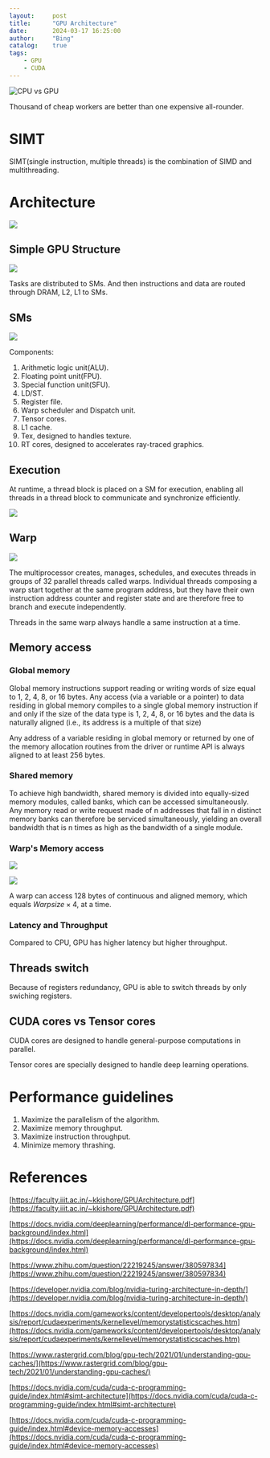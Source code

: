 ```yaml
---
layout:     post
title:      "GPU Architecture"
date:       2024-03-17 16:25:00
author:     "Bing"
catalog:    true
tags:
    - GPU
    - CUDA
---
```


![](/img/post/gpu-devotes-more-transistors-to-data-processing.png "CPU vs GPU")

Thousand of cheap workers are better than one expensive all-rounder.

# SIMT
SIMT(single instruction, multiple threads) is the combination of SIMD and multithreading. 

# Architecture
![](/img/post/GPU-Hardware.jpg)

## Simple GPU Structure
![](/img/post/simple_gpu_arch.png)

Tasks are distributed to SMs. And then instructions and data are routed through DRAM, L2, L1 to SMs.

## SMs
![](/img/post/GPU-SM.jpg)

Components:
1. Arithmetic logic unit(ALU).
2. Floating point unit(FPU).
3. Special function unit(SFU).
4. LD/ST.
5. Register file.
6. Warp scheduler and Dispatch unit.
7. Tensor cores.
8. L1 cache.
9. Tex, designed to handles texture.
10. RT cores, designed to accelerates ray-traced graphics.

## Execution
At runtime, a thread block is placed on a SM for execution, enabling all threads in a thread block to communicate and synchronize efficiently.

![](/img/post/utilize-8sm-gpu.png)

## Warp
![](/img/post/warp-divergence-example.png)

The multiprocessor creates, manages, schedules, and executes threads in groups of 32 parallel threads called warps. Individual threads composing a warp start together at the same program address, but they have their own instruction address counter and register state and are therefore free to branch and execute independently.

Threads in the same warp always handle a same instruction at a time.

## Memory access
### Global memory
Global memory instructions support reading or writing words of size equal to 1, 2, 4, 8, or 16 bytes. Any access (via a variable or a pointer) to data residing in global memory compiles to a single global memory instruction if and only if the size of the data type is 1, 2, 4, 8, or 16 bytes and the data is naturally aligned (i.e., its address is a multiple of that size)

Any address of a variable residing in global memory or returned by one of the memory allocation routines from the driver or runtime API is always aligned to at least 256 bytes.

### Shared memory
To achieve high bandwidth, shared memory is divided into equally-sized memory modules, called banks, which can be accessed simultaneously. Any memory read or write request made of n addresses that fall in n distinct memory banks can therefore be serviced simultaneously, yielding an overall bandwidth that is n times as high as the bandwidth of a single module.

### Warp's Memory access
![](/img/post/gpu-warp-memory-access1.png)

![](/img/post/gpu-warp-memory-access2.png)

A warp can access 128 bytes of continuous and aligned memory, which equals $Warpsize \times 4$, at a time.

### Latency and Throughput
Compared to CPU, GPU has higher latency but higher throughput.

## Threads switch
Because of registers redundancy, GPU is able to switch threads by only swiching registers.

## CUDA cores vs Tensor cores
CUDA cores are designed to handle general-purpose computations in parallel.

Tensor cores are specially designed to handle deep learning operations.

# Performance guidelines
1. Maximize the parallelism of the algorithm.
2. Maximize memory throughput.
3. Maximize instruction throughput.
4. Minimize memory thrashing.

# References
[https://faculty.iiit.ac.in/~kkishore/GPUArchitecture.pdf](https://faculty.iiit.ac.in/~kkishore/GPUArchitecture.pdf)

[https://docs.nvidia.com/deeplearning/performance/dl-performance-gpu-background/index.html](https://docs.nvidia.com/deeplearning/performance/dl-performance-gpu-background/index.html)

[https://www.zhihu.com/question/22219245/answer/380597834](https://www.zhihu.com/question/22219245/answer/380597834)

[https://developer.nvidia.com/blog/nvidia-turing-architecture-in-depth/](https://developer.nvidia.com/blog/nvidia-turing-architecture-in-depth/)

[https://docs.nvidia.com/gameworks/content/developertools/desktop/analysis/report/cudaexperiments/kernellevel/memorystatisticscaches.htm](https://docs.nvidia.com/gameworks/content/developertools/desktop/analysis/report/cudaexperiments/kernellevel/memorystatisticscaches.htm)

[https://www.rastergrid.com/blog/gpu-tech/2021/01/understanding-gpu-caches/](https://www.rastergrid.com/blog/gpu-tech/2021/01/understanding-gpu-caches/)

[https://docs.nvidia.com/cuda/cuda-c-programming-guide/index.html#simt-architecture](https://docs.nvidia.com/cuda/cuda-c-programming-guide/index.html#simt-architecture)

[https://docs.nvidia.com/cuda/cuda-c-programming-guide/index.html#device-memory-accesses](https://docs.nvidia.com/cuda/cuda-c-programming-guide/index.html#device-memory-accesses)